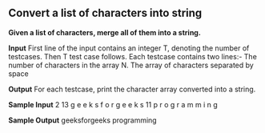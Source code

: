 ## Convert a list of characters into string

**Given a list of characters, merge all of them into a string.**

**Input**
First line of the input contains an integer T, denoting the number of testcases. Then T test case follows. Each testcase contains two lines:-
The number of characters in the array N.
The array of characters separated by space

**Output** 
For each testcase, print the character array converted into a string.

**Sample Input**
2
13
g e e k s f o r g e e k s
11
p r o g r a m m i n g

**Sample Output**
geeksforgeeks
programming
